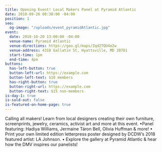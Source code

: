 ```yaml
---
title: Opening Event! Local Makers Panel at Pyramid Atlantic
date: 2018-09-26 00:38:00 -04:00
position: 1
seo:
  og-image: "/uploads/event_pyramidAtlantic.jpg"
event:
  date: 2018-10-20 13:00:00 -04:00
  venue-name: Pyramid Atlantic
  venue-directions: https://goo.gl/maps/Zqd2TQU4o2w
  venue-address: 4318 Gallatin St, Hyattsville, MD 20781
  start-time: 1pm
  end-time: 4pm
buttons:
  has-left-button: true
  button-left-url: https://example.com
  button-left-text: $10 members
  has-right-button: true
  button-right-url: https://example.com
  button-right-text: $15 non-members
is-day-1: true
is-sold-out: false
is-featured-on-home-page: true
---
```


Calling all makers! Learn from local designers creating their own furniture, screenprints, jewelry, ceramics, activist art and more at this event.
•Panel featuring: Hadiya Williams, Jermaine Táron Bell, Olivia Huffman & more!
• Print your own limited edition letterpress poster designed by DCDW’s 2018 featured artist: LA Johnson.
• Explore the gallery at Pyramid Atlantic & hear how the DMV inspires our panelists!
